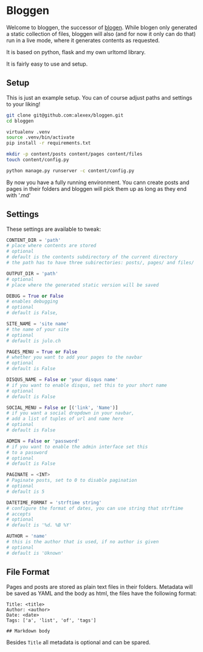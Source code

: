# Bloggen

Welcome to bloggen, the successor of [blogen](https://github.com/alexex/blogen). While blogen only generated a static collection of files, bloggen will also (and for now it only can do that) run in a live mode, where it generates contents as requested.

It is based on python, flask and my own urltomd library.

It is fairly easy to use and setup.

## Setup
This is just an example setup. You can of course adjust paths and settings to your liking!

```bash
git clone git@github.com:alexex/bloggen.git
cd bloggen

virtualenv .venv
source .venv/bin/activate
pip install -r requirements.txt

mkdir -p content/posts content/pages content/files
touch content/config.py

python manage.py runserver -c content/config.py
```

By now you have a fully running environment. You cann create posts and pages in their folders and bloggen will pick them up as long as they end with '.md'

## Settings
These settings are available to tweak:

```python
CONTENT_DIR = 'path'
# place where contents are stored
# optional
# default is the contents subdirectory of the current directory
# the path has to have three subirectories: posts/, pages/ and files/

OUTPUT_DIR = 'path'
# optional
# place where the generated static version will be saved

DEBUG = True or False
# enables debugging 
# optional
# default is False, 

SITE_NAME = 'site name'
# the name of your site
# optional
# default is julo.ch

PAGES_MENU = True or False
# whether you want to add your pages to the navbar
# optional
# default is False

DISQUS_NAME = False or 'your disqus name'
# if you want to enable disqus, set this to your short name
# optional
# default is False

SOCIAL_MENU = False or [('link', 'Name')]
# if you want a social dropdown in your navbar,
# add a list of tuples of url and name here
# optional
# default is False

ADMIN = False or 'password'
# if you want to enable the admin interface set this
# to a password
# optional
# default is False

PAGINATE = <INT>
# Paginate posts, set to 0 to disable pagination
# optional
# default is 5

DATETIME_FORMAT = 'strftime string'
# configure the format of dates, you can use string that strftime
# accepts
# optional
# default is '%d. %B %Y'

AUTHOR = 'name'
# this is the author that is used, if no author is given
# optional
# default is 'Uknown'
```

## File Format
Pages and posts are stored as plain text files in their folders. Metadata will be saved as YAML and the body as html, the files have the following format:

```
Title: <title>
Author: <author>
Date: <date>
Tags: ['a', 'list', 'of', 'tags']

## Markdown body
```

Besides `Title` all metadata is optional and can be spared.